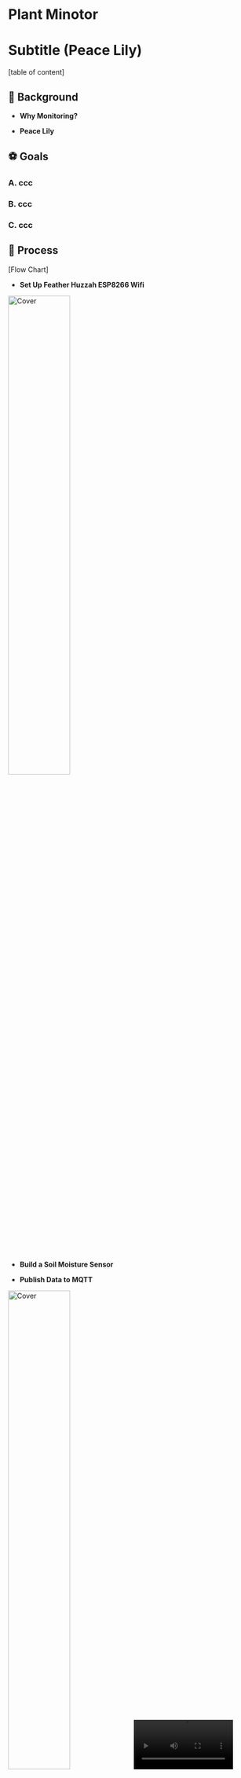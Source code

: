 # Plant Minotor

# Subtitle (Peace Lily)

[table of content]

## :herb: Background

- **Why Monitoring?**

- **Peace Lily**


## :soccer: Goals

### A. ccc
### B. ccc
### C. ccc


## :rocket: Process


[Flow Chart]



- **Set Up Feather Huzzah ESP8266 Wifi**

<img src="https://user-images.githubusercontent.com/52306317/139721030-8dcc1323-eb5f-46a2-b9ff-a2f3e37a8a13.jpg" alt="Cover" width="50%"/>

- **Build a Soil Moisture Sensor**





- **Publish Data to MQTT**

<img src="https://user-images.githubusercontent.com/52306317/139717087-7152ef0e-aeb5-4b2a-924e-cb1cc0cbe2de.jpg" alt="Cover" width="50%"/>

<video src="https://user-images.githubusercontent.com/52306317/139717019-878370eb-f470-4fd0-84df-83938561631a.mp4" type="video/mp4" width="40%"/>

 **Store data on a RPi gateway**
heeheheeheheeheheeheheeheheehe

heeheheeheheeheheeheheehe


<img src="https://user-images.githubusercontent.com/52306317/139720747-75fdc26d-a912-405e-b893-1261f16314bd.jpg" alt="Cover" width="50%"/>



- **Visualise time series data**

heeheheeheheeheheeheheehe
